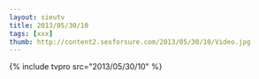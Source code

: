 ```yaml
--- 
layout: sieutv
title: 2013/05/30/10
tags: [xxx]
thumb: http://content2.sexforsure.com/2013/05/30/10/Video.jpg
---
```

{% include tvpro src="2013/05/30/10" %} 
